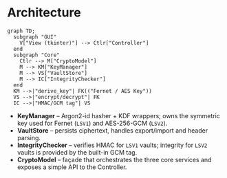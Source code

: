 # Architecture

```mermaid
graph TD;
  subgraph "GUI"
    V["View (tkinter)"] --> Ctlr["Controller"]
  end
  subgraph "Core"
    Ctlr --> M["CryptoModel"]
    M --> KM["KeyManager"]
    M --> VS["VaultStore"]
    M --> IC["IntegrityChecker"]
  end
  KM -->|"derive_key"| FK(("Fernet / AES Key"))
  VS -->|"encrypt/decrypt"| FK
  IC -->|"HMAC/GCM tag"| VS
``` 

* **KeyManager** – Argon2-id hasher + KDF wrappers; owns the symmetric key used for Fernet (`LSV1`) and AES-256-GCM (`LSV2`).  
* **VaultStore** – persists ciphertext, handles export/import and header parsing.  
* **IntegrityChecker** – verifies HMAC for `LSV1` vaults; integrity for `LSV2` vaults is provided by the built-in GCM tag.  
* **CryptoModel** – façade that orchestrates the three core services and exposes a simple API to the Controller. 